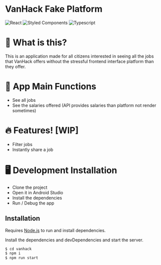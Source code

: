# VanHack Fake Platform
![React](https://img.shields.io/badge/-React-20232a?logo=react&style=for-the-badge) ![Styled Components](https://img.shields.io/badge/-Styled_Components-DA7192?logo=styled-components&style=for-the-badge) ![Typescript](https://img.shields.io/badge/-Typescript-1572B6?logo=typescript&style=for-the-badge)


# 🤔 What is this?
This is an application made for all citizens interested in seeing all the jobs that VanHack offers without the stressful frontend interface platform than they offer.

# 🔮 App Main Functions
- See all jobs
- See the salaries offered (API provides salaries than platform not render sometimes)

# 🔥 Features! [WIP]
- Filter jobs
- Instantly share a job

# 🖥 Development Installation
- Clone the project
- Open it in Android Studio
- Install the dependencies
- Run / Debug the app

## Installation

Requires [Node.js](https://nodejs.org/) to run and install dependencies.

Install the dependencies and devDependencies and start the server.

```sh
$ cd vanhack
$ npm i
$ npm run start
```
